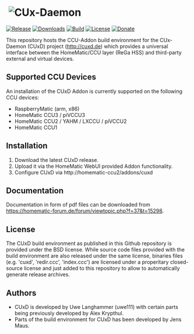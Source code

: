 # &nbsp;![CUx-Daemon](https://github.com/jens-maus/cuxd/raw/master/docs/cuxd.png)

[![Release](https://img.shields.io/github/release/jens-maus/cuxd.svg)](https://github.com/jens-maus/cuxd/releases/latest)
[![Downloads](https://img.shields.io/github/downloads/jens-maus/cuxd/latest/total.svg)](https://github.com/jens-maus/cuxd/releases/latest)
[![Build](https://github.com/jens-maus/cuxd/workflows/CI/badge.svg)](https://github.com/jens-maus/cuxd/actions)
[![License](https://img.shields.io/badge/License-BSD%203--Clause-blue.svg)](https://opensource.org/licenses/BSD-3-Clause)
[![Donate](https://img.shields.io/badge/Donate-PayPal-green.svg)](https://www.paypal.com/cgi-bin/webscr?cmd=_s-xclick&hosted_button_id=PRZ6MMMLY44RE)

This repository hosts the CCU-Addon build environment for the CUx-Daemon (CUxD) project (http://cuxd.de) which provides a universal interface between the HomeMatic/CCU layer (ReGa HSS) and third-party external and virtual devices.

## Supported CCU Devices

An installation of the CUxD Addon is currently supported on the following CCU devices:
* RaspberryMatic (arm, x86)
* HomeMatic CCU3 / piVCCU3
* HomeMatic CCU2 / YAHM / LXCCU / piVCCU2
* HomeMatic CCU1

## Installation

1. Download the latest CUxD release.
2. Upload it via the HomeMatic WebUI provided Addon functionality.
3. Configure CUxD via http://homematic-ccu2/addons/cuxd

## Documentation

Documentation in form of pdf files can be downloaded from https://homematic-forum.de/forum/viewtopic.php?f=37&t=15298.

## License

The CUxD build environment as published in this Github repository is provided under the BSD license. While source code files provided with the build environment are also released under the same license, binaries files (e.g. 'cuxd', 'redir.ccc', 'index.ccc') are licensed under a properitary closed-source license and just added to this repository to allow to automatically generate release archives.

## Authors

* CUxD is developed by Uwe Langhammer (uwe111) with certain parts being previously developed by Alex Krypthul.
* Parts of the build environment for CUxD has been developed by Jens Maus.
